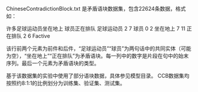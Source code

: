 ChineseContradictionBlock.txt 是矛盾语块数据集，包含22624条数据，格式如：

许多足球运动员坐在地上  球员正在排队    足球运动员      2       7             球员    0       2       坐在地上        7       11      正在排队              2       6       Factive

该行前两个元素为前件和后件，“足球运动员”“球员”为两句话中的共同实体（可能为空），“坐在地上”“正在排队”为矛盾语块。每一列中的数字是片段在句中的始末序列。最后一个元素为矛盾语块的类型。

基于该数据集的实验中使用了部分语块数据，具体参见模型目录。
CCB数据集均按照约8:1:1的比例划分为训练集、验证集、测试集。


